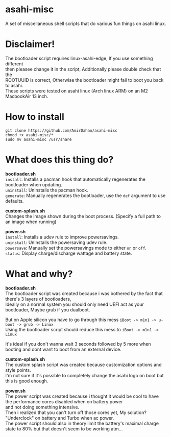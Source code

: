 # asahi-misc
A set of miscellaneous shell scripts that do various fun things on asahi linux.

# Disclaimer!
The bootloader script requires linux-asahi-edge, If you use something different<br />
then pleasee change it in the script, Additionally please double check that the<br />
ROOTUUID is correct, Otherwise the bootloader might fail to boot you back to asahi.<br />
These scripts were tested on asahi linux (Arch linux ARM) on an M2 MacbookAir 13 inch.<br />

# How to install
```
git clone https://github.com/AmirDahan/asahi-misc
chmod +x asahi-misc/*
sudo mv asahi-misc /usr/share
```

# What does this thing do?
**bootloader.sh**<br />
``install``: Installs a pacman hook that automatically regenerates the bootloader when updating.<br />
``uninstall``: Uninstalls the pacman hook.<br />
``generate``: Manually regenerates the bootloader, use the ``def`` argument to use defaults.<br />

**custom-splash.sh**<br />
Changes the image shown during the boot process. (Specify a full path to an image when running)<br />

**power.sh**<br />
``install``: Installs a udev rule to improve powersavings.<br />
``uninstall``: Uninstalls the powersaving udev rule.<br />
``powersave``: Manually set the powersavings mode to either ``on`` or ``off``.<br />
``status``: Display charge/discharge wattage and battery state.<br />

# What and why?
**bootloader.sh**<br />
The bootloader script was created because i was bothered by the fact that there's 3 layers of bootloaders,<br />
Ideally on a normal system you should only need UEFI act as your bootloader, Maybe grub if you dualboot.<br />

But on Apple silicon you have to go through this mess ``iBoot -> m1n1 -> u-boot -> grub -> Linux``<br />
Using the bootloader script should reduce this mess to ``iBoot -> m1n1 -> Linux``<br />

It's ideal if you don't wanna wait 3 seconds followed by 5 more when booting and dont want to boot from an external device.<br />

**custom-splash.sh**<br />
The custom splash script was created because customization options and style points.<br />
I'm not sure if it's possible to completely change the asahi logo on boot but this is good enough.<br />

**power.sh**<br />
The power script was created because i thought it would be cool to have the performance cores disabled when on battery power<br />
and not doing something intensive.<br />
Then i realized that you can't turn off those cores yet, My solution? "Underclock" on battery and Turbo when ac power.<br />
The power script should also in theory limit the battery's maximal charge state to 80% but that doesn't seem to be working atm...<br />
